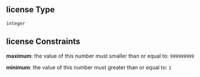 ## license Type

`integer`

## license Constraints

**maximum**: the value of this number must smaller than or equal to: `999999999`

**minimum**: the value of this number must greater than or equal to: `1`
